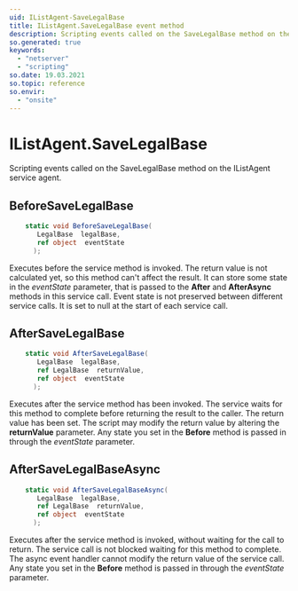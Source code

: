 ```yaml
---
uid: IListAgent-SaveLegalBase
title: IListAgent.SaveLegalBase event method
description: Scripting events called on the SaveLegalBase method on the IListAgent service agent.
so.generated: true
keywords:
  - "netserver"
  - "scripting"
so.date: 19.03.2021
so.topic: reference
so.envir:
  - "onsite"
---
```

# IListAgent.SaveLegalBase

Scripting events called on the <see cref='M:SuperOffice.CRM.Services.IListAgent.SaveLegalBase'>SaveLegalBase</see> method on the <see cref='IListAgent'>IListAgent</see>  service agent.

## BeforeSaveLegalBase
```cs
    static void BeforeSaveLegalBase(
       LegalBase  legalBase,
       ref object  eventState
      );
```
Executes before the service method is invoked.
The return value is not calculated yet, so this method can't affect the result.
It can store some state in the *eventState* parameter, that is passed to the **After** and **AfterAsync** methods in this service call.
Event state is not preserved between different service calls. It is set to null at the start of each service call.
## AfterSaveLegalBase
```cs
    static void AfterSaveLegalBase(
       LegalBase  legalBase,
       ref LegalBase  returnValue,
       ref object  eventState
      );
```
Executes after the service method has been invoked. The service waits for this method to complete before returning the result to the caller.
The return value has been set. The script may modify the return value by altering the **returnValue** parameter.
Any state you set in the **Before** method is passed in through the *eventState* parameter.
## AfterSaveLegalBaseAsync
```cs
    static void AfterSaveLegalBaseAsync(
       LegalBase  legalBase,
       ref LegalBase  returnValue,
       ref object  eventState
      );
```
Executes after the service method is invoked, without waiting for the call to return.
The service call is not blocked waiting for this method to complete.
The async event handler cannot modify the return value of the service call.
Any state you set in the **Before** method is passed in through the *eventState* parameter.

